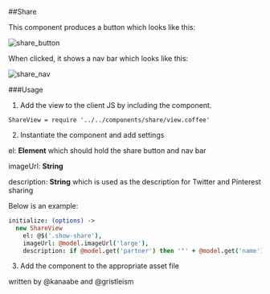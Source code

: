 ##Share

This component produces a button which looks like this:

![share_button](http://content.screencast.com/users/kanaabe/folders/Jing/media/625ada33-8114-433d-8b39-6e01f565031e/00000006.png)

When clicked, it shows a nav bar which looks like this:

![share_nav](http://content.screencast.com/users/kanaabe/folders/Jing/media/ac8a0ada-baef-464b-b3a0-59725ceae385/00000007.png)

###Usage
1. Add the view to the client JS by including the component. 
```
ShareView = require '../../components/share/view.coffee'
```

2. Instantiate the component and add settings
    
el: **Element** which should hold the share button and nav bar

imageUrl: **String**  

description: **String** which is used as the description for Twitter and Pinterest sharing

Below is an example:

```coffeescript
initialize: (options) ->
  new ShareView 
    el: @$('.show-share'), 
    imageUrl: @model.imageUrl('large'), 
    description: if @model.get('partner') then '"' + @model.get('name') + '" at ' + encodeURIComponent(@model.get('partner').name) + ' @artsy' else @model.get('name') + ' @artsy'
```
3. Add the component to the appropriate asset file 

written by @kanaabe
and @gristleism